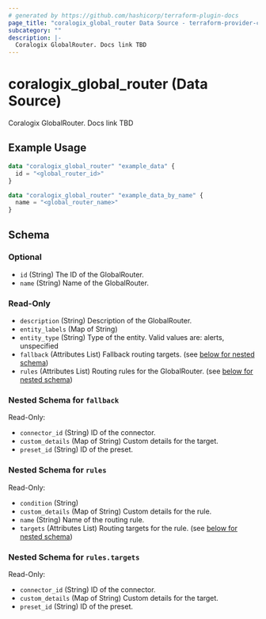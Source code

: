 ```yaml
---
# generated by https://github.com/hashicorp/terraform-plugin-docs
page_title: "coralogix_global_router Data Source - terraform-provider-coralogix"
subcategory: ""
description: |-
  Coralogix GlobalRouter. Docs link TBD
---
```


# coralogix_global_router (Data Source)

Coralogix GlobalRouter. Docs link TBD

## Example Usage

```terraform
data "coralogix_global_router" "example_data" {
  id = "<global_router_id>"
}

data "coralogix_global_router" "example_data_by_name" {
  name = "<global_router_name>"
}
```

<!-- schema generated by tfplugindocs -->
## Schema

### Optional

- `id` (String) The ID of the GlobalRouter.
- `name` (String) Name of the GlobalRouter.

### Read-Only

- `description` (String) Description of the GlobalRouter.
- `entity_labels` (Map of String)
- `entity_type` (String) Type of the entity. Valid values are: alerts, unspecified
- `fallback` (Attributes List) Fallback routing targets. (see [below for nested schema](#nestedatt--fallback))
- `rules` (Attributes List) Routing rules for the GlobalRouter. (see [below for nested schema](#nestedatt--rules))

<a id="nestedatt--fallback"></a>
### Nested Schema for `fallback`

Read-Only:

- `connector_id` (String) ID of the connector.
- `custom_details` (Map of String) Custom details for the target.
- `preset_id` (String) ID of the preset.


<a id="nestedatt--rules"></a>
### Nested Schema for `rules`

Read-Only:

- `condition` (String)
- `custom_details` (Map of String) Custom details for the rule.
- `name` (String) Name of the routing rule.
- `targets` (Attributes List) Routing targets for the rule. (see [below for nested schema](#nestedatt--rules--targets))

<a id="nestedatt--rules--targets"></a>
### Nested Schema for `rules.targets`

Read-Only:

- `connector_id` (String) ID of the connector.
- `custom_details` (Map of String) Custom details for the target.
- `preset_id` (String) ID of the preset.
